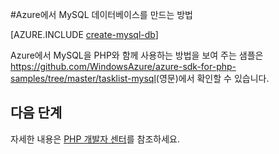 <properties
	pageTitle="Azure에서 MySQL 데이터베이스를 만드는 방법"
	description="ClearDB를 사용하여 Azure 데이터 센터에서 MySQL 데이터베이스를 만드는 방법에 대해 알아봅니다."
	documentationCenter="php"
	services=""
	authors="rmcmurray"
	manager="wpickett"
	editor=""
	tags="mysql"/>

<tags
	ms.service="multiple"
	ms.workload="data-management"
	ms.tgt_pltfrm="na"
	ms.devlang="PHP"
	ms.topic="article"
	ms.date="05/04/2016"
	ms.author="robmcm"/>

#Azure에서 MySQL 데이터베이스를 만드는 방법

[AZURE.INCLUDE [create-mysql-db](../includes/create-mysql-db.md)]

Azure에서 MySQL을 PHP와 함께 사용하는 방법을 보여 주는 샘플은 <https://github.com/WindowsAzure/azure-sdk-for-php-samples/tree/master/tasklist-mysql>(영문)에서 확인할 수 있습니다.

## 다음 단계

자세한 내용은 [PHP 개발자 센터](/develop/php/)를 참조하세요.

<!---HONumber=AcomDC_0504_2016-->
